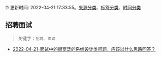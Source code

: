 :alarm_clock: 更新时间: 2022-04-21 17:33:55。[来源分类](../README.md)、[标签分类](../TAGS.md)、[时间分类](../TIMELINE.md)

## 招聘面试


> 关键字：`招聘`、`面试`



- [2022-04-21-面试中的很宽泛的系统设计类问题，应该以什么思路回答？](https://www.v2ex.com/t/848433) 